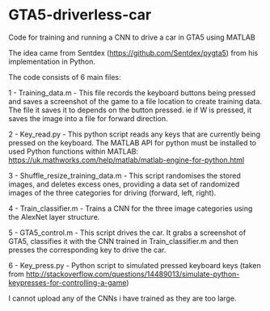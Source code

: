 # GTA5-driverless-car
Code for training and running a CNN to drive a car in GTA5 using MATLAB

The idea came from Sentdex (https://github.com/Sentdex/pygta5) from his implementation in Python.

The code consists of 6 main files:

1 - Training_data.m - This file records the keyboard buttons being pressed and saves a screenshot of the game to a file location to create training data. The file it saves it to depends on the button pressed. ie if W is pressed, it saves the image into a file for forward direction.

2 - Key_read.py - This python script reads any keys that are currently being pressed on the keyboard. The MATLAB API for python must be installed to used Python functions within MATLAB: https://uk.mathworks.com/help/matlab/matlab-engine-for-python.html

3 - Shuffle_resize_training_data.m - This script randomises the stored images, and deletes excess ones, providing a data set of randomized images of the three categories for driving (forward, left, right).

4 - Train_classifier.m - Trains a CNN for the three image categories using the AlexNet layer structure.

5 - GTA5_control.m - This script drives the car. It grabs a screenshot of GTA5, classifies it with the CNN trained in Train_classifier.m and then presses the corresponding key to drive the car.

6 - Key_press.py - Python script to simulated pressed keyboard keys (taken from  http://stackoverflow.com/questions/14489013/simulate-python-keypresses-for-controlling-a-game)

I cannot upload any of the CNNs i have trained as they are too large.
